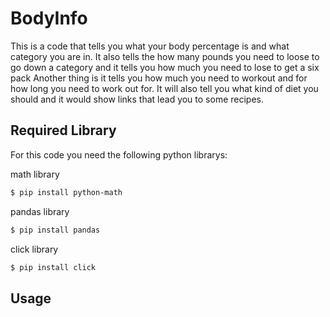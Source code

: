 # BodyInfo

This is a code that tells you what your body percentage is and what category you are in.
It also tells the how many pounds you need to loose to go down a category and it tells you how much you need to lose to get a six pack
Another thing is it tells you how much you need to workout and for how long you need to work out for.
It will also tell you what kind of diet you should and it would show links that lead you to some recipes.

## Required Library

For this code you need the following python librarys:

math library

```bash
$ pip install python-math
```

pandas library

```bash
$ pip install pandas
```

click library

```bash
$ pip install click
```
## Usage

